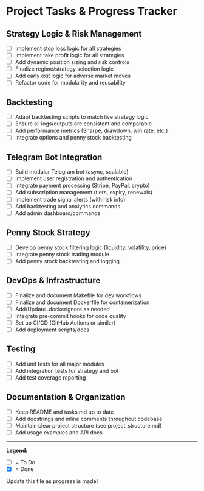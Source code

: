 # Project Tasks & Progress Tracker

## Strategy Logic & Risk Management
- [ ] Implement stop loss logic for all strategies
- [ ] Implement take profit logic for all strategies
- [ ] Add dynamic position sizing and risk controls
- [ ] Finalize regime/strategy selection logic
- [ ] Add early exit logic for adverse market moves
- [ ] Refactor code for modularity and reusability

## Backtesting
- [ ] Adapt backtesting scripts to match live strategy logic
- [ ] Ensure all logs/outputs are consistent and comparable
- [ ] Add performance metrics (Sharpe, drawdown, win rate, etc.)
- [ ] Integrate options and penny stock backtesting

## Telegram Bot Integration
- [ ] Build modular Telegram bot (async, scalable)
- [ ] Implement user registration and authentication
- [ ] Integrate payment processing (Stripe, PayPal, crypto)
- [ ] Add subscription management (tiers, expiry, renewals)
- [ ] Implement trade signal alerts (with risk info)
- [ ] Add backtesting and analytics commands
- [ ] Add admin dashboard/commands

## Penny Stock Strategy
- [ ] Develop penny stock filtering logic (liquidity, volatility, price)
- [ ] Integrate penny stock trading module
- [ ] Add penny stock backtesting and logging

## DevOps & Infrastructure
- [ ] Finalize and document Makefile for dev workflows
- [ ] Finalize and document Dockerfile for containerization
- [ ] Add/Update .dockerignore as needed
- [ ] Integrate pre-commit hooks for code quality
- [ ] Set up CI/CD (GitHub Actions or similar)
- [ ] Add deployment scripts/docs

## Testing
- [ ] Add unit tests for all major modules
- [ ] Add integration tests for strategy and bot
- [ ] Add test coverage reporting

## Documentation & Organization
- [ ] Keep README and tasks.md up to date
- [ ] Add docstrings and inline comments throughout codebase
- [ ] Maintain clear project structure (see project_structure.md)
- [ ] Add usage examples and API docs

---
**Legend:**
- [ ] = To Do
- [x] = Done

Update this file as progress is made! 
